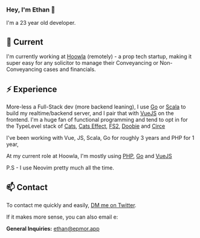 ### Hey, I'm Ethan 👋

I'm a 23 year old developer.

## 🔭 Current

I'm currently working at [Hoowla](https://www.hoowla.com/) (remotely) - a prop tech startup, making it super easy for any solicitor to manage their Conveyancing or Non-Conveyancing cases and financials.

## ⚡️ Experience

More-less a Full-Stack dev (more backend leaning), I use [Go](https://go.dev/) or [Scala](https://www.scala-lang.org/) to build my realtime/backend server, and I pair that with [VueJS](https://vuejs.org/) on the frontend. I'm a huge fan of functional programming and tend to opt in for the TypeLevel stack of [Cats](https://typelevel.org/cats/), [Cats Effect](https://typelevel.org/cats-effect/), [FS2](https://fs2.io/#/), [Doobie](https://tpolecat.github.io/doobie/) and [Circe](https://circe.github.io/circe/)

I've been working with Vue, JS, Scala, Go for roughly 3 years and PHP for 1 year, 

At my current role at Hoowla, I'm mostly using [PHP](https://www.php.net/), [Go](https://go.dev/) and [VueJS](https://vuejs.org/)

P.S - I use Neovim pretty much all the time.

## 📫 Contact

To contact me quickly and easily, [DM me on Twitter](https://twitter.com/glassofethanol).

If it makes more sense, you can also email e:

**General Inquiries:** ethan@epmor.app
